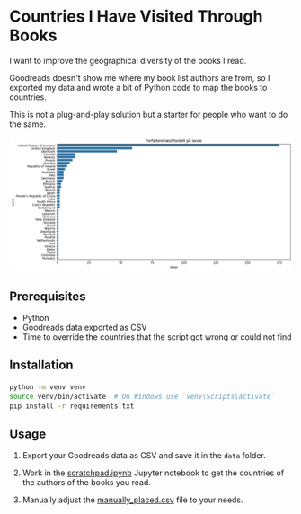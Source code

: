 # Countries I Have Visited Through Books

I want to improve the geographical diversity of the books I read.

Goodreads doesn't show me where my book list authors are from, so I exported my data and wrote a bit of Python code to map the books to countries.

This is not a plug-and-play solution but a starter for people who want to do the same.

![alt text](mydistribution.png)

## Prerequisites

- Python
- Goodreads data exported as CSV
- Time to override the countries that the script got wrong or could not find

## Installation

```bash
python -m venv venv
source venv/bin/activate  # On Windows use `venv\Scripts\activate`
pip install -r requirements.txt
```

## Usage

1. Export your Goodreads data as CSV and save it in the `data` folder.

2. Work in the [scratchpad.ipynb](src/scratchpad.ipynb) Jupyter notebook to get the countries of the authors of the books you read.

3. Manually adjust the [manually_placed.csv](data/manually_placed.csv) file to your needs.
